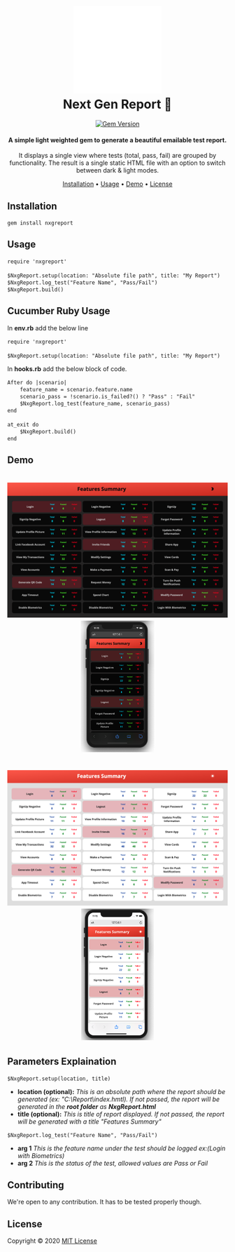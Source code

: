 <h1 align="center">
    <a href="https://github.com/balabharathijayaraman/nxgreport">
        <img src="./demo/Nxg.gif" alt="Markdownify" width="200">
    </a>
    <br> Next Gen Report 💎 <br>
</h1>

<p align="center">
    <a href="https://badge.fury.io/rb/nxgreport">
        <img src="https://badge.fury.io/rb/nxgreport.svg" alt="Gem Version" height="18">
    </a>
</p>

<h4 align="center">A simple light weighted gem to generate a beautiful emailable test report.</h4>
<p align="center">
It displays a single view where tests (total, pass, fail) are grouped by functionality. The result is a single static HTML file with an option to switch between dark & light modes.
</p>

<p align="center">
  <a href="#installation">Installation</a> •
  <a href="#usage">Usage</a> •
  <a href="#demo">Demo</a> •
  <a href="#license">License</a>
</p>

## **Installation**

    gem install nxgreport

## **Usage**

```
require 'nxgreport'

$NxgReport.setup(location: "Absolute file path", title: "My Report")
$NxgReport.log_test("Feature Name", "Pass/Fail")
$NxgReport.build()
```

## **Cucumber Ruby Usage**

In **env.rb** add the below line

```
require 'nxgreport'

$NxgReport.setup(location: "Absolute file path", title: "My Report")
```

In **hooks.rb** add the below block of code.

```
After do |scenario|
    feature_name = scenario.feature.name
    scenario_pass = !scenario.is_failed?() ? "Pass" : "Fail"
    $NxgReport.log_test(feature_name, scenario_pass)
end

at_exit do
    $NxgReport.build()
end
```

## **Demo**

<h1 align="center">
<img src="./demo/dark.png" alt="Markdownify" width="600"> 
<img src="./demo/mdark.png" alt="Markdownify" height="300">
<br>
<br>
<img src="./demo/light.png" alt="Markdownify" width="600"> 
<img src="./demo/mlight.png" alt="Markdownify" height="300">
</h1>

## **Parameters Explaination**

```
$NxgReport.setup(location, title)
```

- **location (optional):** _This is an absolute path where the report should be generated (ex: "C:\Report\index.hmtl). If not passed, the report will be generated in the **root folder** as **NxgReport.html**_
- **title (optional):** _This is title of report displayed. If not passed, the report will be generated with a title "Features Summary"_

```
$NxgReport.log_test("Feature Name", "Pass/Fail")
```

- **arg 1** _This is the feature name under the test should be logged ex:(Login with Biometrics)_
- **arg 2** _This is the status of the test, allowed values are Pass or Fail_

## **Contributing**

We're open to any contribution. It has to be tested properly though.

## **License**

Copyright © 2020 [MIT License](LICENSE)
